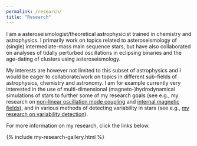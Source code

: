 ```yaml
---
permalink: /research/
title: "Research"
---
```


I am a asteroseismologist/theoretical astrophysicist trained in chemistry and astrophysics.
I primarily work on topics related to asteroseismology of (single) intermediate-mass main sequence stars, but have also collaborated on analyses of tidally perturbed oscillations in eclipsing binaries and the age-dating of clusters using asteroseismology.

My interests are however not limited to this subset of astrophysics and I would be eager to collaborate/work on topics in different sub-fields of astrophysics, chemistry and astronomy.
I am for example currently very interested in the use of multi-dimensional (magneto-)hydrodynamical simulations of stars to further some of my research goals (see e.g., my research on [non-linear oscillation mode coupling](https://jvb11.github.io/research/nonlinear_coupling/) and [internal magnetic fields](https://jvb11.github.io/research/internal_magnetism/)), and in various methods of detecting variability in stars (see e.g., [my research on variability detection](https://jvb11.github.io/research/variability_analysis/)).

For more information on my research, click the links below.

{% include my-research-gallery.html %}
